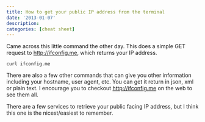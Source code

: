 ```yaml
---
title: How to get your public IP address from the terminal
date: '2013-01-07'
description:
categories: [cheat sheet]
---
```


Came across this little command the other day. This does a simple GET request to http://ifconfig.me, which returns your IP address.

```curl ifconfig.me```

There are also a few other commands that can give you other information including your hostname, user agent, etc. You can get it return in json, xml or plain text. I encourage you to checkout http://ifconfig.me on the web to see them all.

There are a few services to retrieve your public facing IP address, but I think this one is the nicest/easiest to remember.
